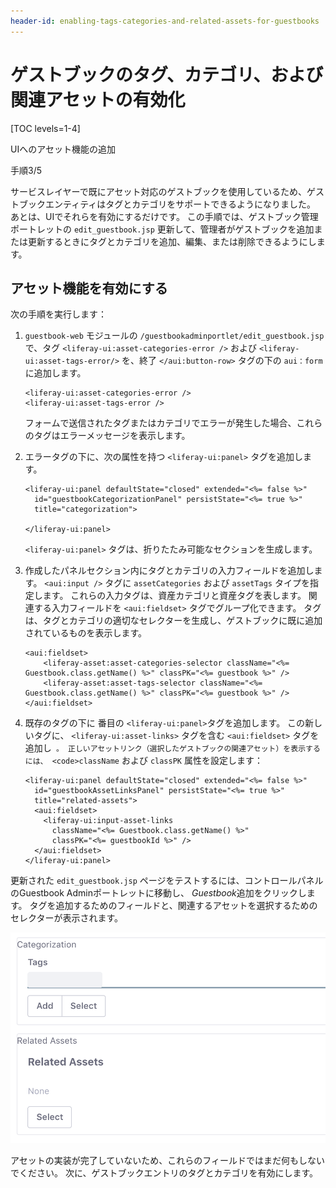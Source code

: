 ```yaml
---
header-id: enabling-tags-categories-and-related-assets-for-guestbooks
---
```


# ゲストブックのタグ、カテゴリ、および関連アセットの有効化

[TOC levels=1-4]

<div class="learn-path-step row">
    <p id="stepTitle">UIへのアセット機能の追加</p><p>手順3/5</p>
</div>

サービスレイヤーで既にアセット対応のゲストブックを使用しているため、ゲストブックエンティティはタグとカテゴリをサポートできるようになりました。 あとは、UIでそれらを有効にするだけです。 この手順では、ゲストブック管理ポートレットの `edit_guestbook.jsp` 更新して、管理者がゲストブックを追加または更新するときにタグとカテゴリを追加、編集、または削除できるようにします。

## アセット機能を有効にする

次の手順を実行します：

1.  `guestbook-web` モジュールの `/guestbookadminportlet/edit_guestbook.jsp`で、タグ `<liferay-ui:asset-categories-error />` および `<liferay-ui:asset-tags-error/>` を、終了 `</aui:button-row>` タグの下の `aui：form` に追加します。
   
        <liferay-ui:asset-categories-error />
        <liferay-ui:asset-tags-error />

    フォームで送信されたタグまたはカテゴリでエラーが発生した場合、これらのタグはエラーメッセージを表示します。

2.  エラータグの下に、次の属性を持つ `<liferay-ui:panel>` タグを追加します。
   
        <liferay-ui:panel defaultState="closed" extended="<%= false %>"
          id="guestbookCategorizationPanel" persistState="<%= true %>"
          title="categorization">
       
        </liferay-ui:panel>

    `<liferay-ui:panel>` タグは、折りたたみ可能なセクションを生成します。

3.  作成したパネルセクション内にタグとカテゴリの入力フィールドを追加します。 `<aui:input />` タグに `assetCategories` および `assetTags` タイプを指定します。 これらの入力タグは、資産カテゴリと資産タグを表します。 関連する入力フィールドを `<aui:fieldset>` タグでグループ化できます。 タグは、タグとカテゴリの適切なセレクターを生成し、ゲストブックに既に追加されているものを表示します。
   
        <aui:fieldset>
            <liferay-asset:asset-categories-selector className="<%= Guestbook.class.getName() %>" classPK="<%= guestbook %>" />
            <liferay-asset:asset-tags-selector className="<%= Guestbook.class.getName() %>" classPK="<%= guestbook %>" />
        </aui:fieldset>

4.  既存のタグの下に</code> 番目の `<liferay-ui:panel>`タグを追加します。 この新しいタグに、 `<liferay-ui:asset-links>` タグを含む `<aui:fieldset>` タグを追加し` 。 正しいアセットリンク（選択したゲストブックの関連アセット）を表示するには、 <code>className` および `classPK` 属性を設定します：
   
        <liferay-ui:panel defaultState="closed" extended="<%= false %>"
          id="guestbookAssetLinksPanel" persistState="<%= true %>"
          title="related-assets">
          <aui:fieldset>
            <liferay-ui:input-asset-links
              className="<%= Guestbook.class.getName() %>"
              classPK="<%= guestbookId %>" />
          </aui:fieldset>
        </liferay-ui:panel>

更新された `edit_guestbook.jsp` ページをテストするには、コントロールパネルのGuestbook Adminポートレットに移動し、 *Guestbook*追加をクリックします。 タグを追加するためのフィールドと、関連するアセットを選択するためのセレクターが表示されます。

![図1：Guestbook Adminポートレットの <code>edit_guestbook.jsp</code> ページを更新すると、タグを追加し、関連するアセットを選択するためのフォームが表示されます。](../../../../images/guestbook-tags-related-assets.png)

アセットの実装が完了していないため、これらのフィールドではまだ何もしないでください。 次に、ゲストブックエントリのタグとカテゴリを有効にします。
